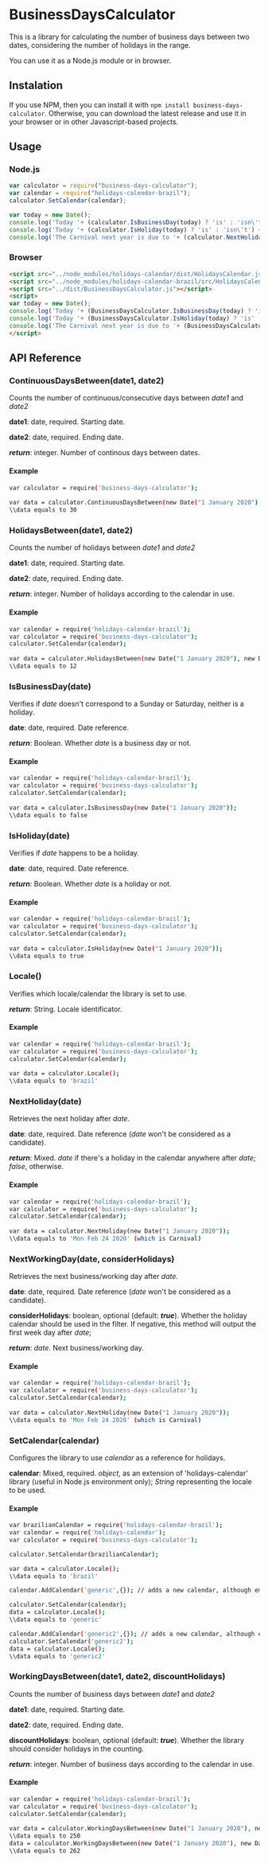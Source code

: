 # BusinessDaysCalculator
This is a library for calculating the number of business days between two dates, considering the number of holidays in the range.

You can use it as a Node.js module or in browser.

## Instalation

If you use NPM, then you can install it with ```npm install business-days-calculator```. Otherwise, you can download the latest release and use it in your browser or in other Javascript-based projects.

## Usage

### Node.js
```javascript
var calculator = require("business-days-calculator");
var calendar = require("holidays-calendar-brazil");
calculator.SetCalendar(calendar);

var today = new Date();
console.log('Today '+ (calculator.IsBusinessDay(today) ? 'is' : 'isn\'t') +' a business day');
console.log('Today '+ (calculator.IsHoliday(today) ? 'is' : 'isn\'t') +' a holiday');
console.log('The Carnival next year is due to '+ (calculator.NextHoliday(new Date("1 January "+today.getFullYear()))));

```

### Browser
```html
<script src="../node_modules/holidays-calendar/dist/HolidaysCalendar.js"></script>
<script src="../node_modules/holidays-calendar-brazil/src/HolidaysCalendar-brazil.js" charset="utf-8"></script>
<script src="../dist/BusinessDaysCalculator.js"></script>
<script>
var today = new Date();
console.log('Today '+ (BusinessDaysCalculator.IsBusinessDay(today) ? 'is' : 'isn\'t') +' a business day');
console.log('Today '+ (BusinessDaysCalculator.IsHoliday(today) ? 'is' : 'isn\'t') +' a holiday');
console.log('The Carnival next year is due to '+ (BusinessDaysCalculator.NextHoliday(new Date("1 January "+today.getFullYear()))));
</script>
```

## API Reference

### ContinuousDaysBetween(date1, date2)

Counts the number of continuous/consecutive days between *date1* and *date2*

**date1**: date, required. Starting date.

**date2**: date, required. Ending date.

***return***: integer. Number of continous days between dates.

#### Example

```bash
var calculator = require('business-days-calculator');
 
var data = calculator.ContinuousDaysBetween(new Date("1 January 2020"), new Date("31 January 2020"));
\\data equals to 30
```

### HolidaysBetween(date1, date2)

Counts the number of holidays between *date1* and *date2*

**date1**: date, required. Starting date.

**date2**: date, required. Ending date.

***return***: integer. Number of holidays according to the calendar in use.

#### Example

```bash
var calendar = require('holidays-calendar-brazil');
var calculator = require('business-days-calculator');
calculator.SetCalendar(calendar);
 
var data = calculator.HolidaysBetween(new Date("1 January 2020"), new Date("31 December 2020"));
\\data equals to 12
```

### IsBusinessDay(date)

Verifies if *date* doesn't correspond to a Sunday or Saturday, neither is a holiday.

**date**: date, required. Date reference.

***return***: Boolean. Whether *date* is a business day or not.

#### Example

```bash
var calendar = require('holidays-calendar-brazil');
var calculator = require('business-days-calculator');
calculator.SetCalendar(calendar);
 
var data = calculator.IsBusinessDay(new Date("1 January 2020"));
\\data equals to false
```

### IsHoliday(date)

Verifies if *date* happens to be a holiday.

**date**: date, required. Date reference.

***return***: Boolean. Whether *date* is a holiday or not.

#### Example
```bash
var calendar = require('holidays-calendar-brazil');
var calculator = require('business-days-calculator');
calculator.SetCalendar(calendar);
 
var data = calculator.IsHoliday(new Date("1 January 2020"));
\\data equals to true
```

### Locale()

Verifies which locale/calendar the library is set to use.

***return***: String. Locale identificator.

#### Example
```bash
var calendar = require('holidays-calendar-brazil');
var calculator = require('business-days-calculator');
calculator.SetCalendar(calendar);
 
var data = calculator.Locale();
\\data equals to 'brazil'
```

### NextHoliday(date)

Retrieves the next holiday after *date*.

**date**: date, required. Date reference (*date* won't be considered as a candidate).

***return***: Mixed. *date* if there's a holiday in the calendar anywhere after *date*; *false*, otherwise.

#### Example
```bash
var calendar = require('holidays-calendar-brazil');
var calculator = require('business-days-calculator');
calculator.SetCalendar(calendar);
 
var data = calculator.NextHoliday(new Date("1 January 2020"));
\\data equals to 'Mon Feb 24 2020' (which is Carnival)
```

### NextWorkingDay(date, considerHolidays)

Retrieves the next business/working day after *date*.

**date**: date, required. Date reference (*date* won't be considered as a candidate).

**considerHolidays**: boolean, optional (default: ***true***). Whether the holiday calendar should be used in the filter. If negative, this method will output the first week day after *date*;

***return***: *date*. Next business/working day.

#### Example
```bash
var calendar = require('holidays-calendar-brazil');
var calculator = require('business-days-calculator');
calculator.SetCalendar(calendar);
 
var data = calculator.NextHoliday(new Date("1 January 2020"));
\\data equals to 'Mon Feb 24 2020' (which is Carnival)
```

### SetCalendar(calendar)

Configures the library to use *calendar* as a reference for holidays.

**calendar**: Mixed, required. *object*, as an extension of 'holidays-calendar' library (useful in Node.js environment only); *String* representing the locale to be used.

#### Example
```bash
var brazilianCalendar = require('holidays-calendar-brazil');
var calendar = require('holidays-calendar');
var calculator = require('business-days-calculator');

calculator.SetCalendar(brazilianCalendar);

var data = calculator.Locale();
\\data equals to 'brazil'

calendar.AddCalendar('generic',{}); // adds a new calendar, although empty

calculator.SetCalendar(calendar);
data = calculator.Locale();
\\data equals to 'generic'

calendar.AddCalendar('generic2',{}); // adds a new calendar, although empty
calculator.SetCalendar('generic2');
data = calculator.Locale();
\\data equals to 'generic2'

```

### WorkingDaysBetween(date1, date2, discountHolidays)

Counts the number of business days between *date1* and *date2*

**date1**: date, required. Starting date.

**date2**: date, required. Ending date.

**discountHolidays**: boolean, optional (default: ***true***). Whether the library should consider holidays in the counting.

***return***: integer. Number of business days according to the calendar in use.

#### Example

```bash
var calendar = require('holidays-calendar-brazil');
var calculator = require('business-days-calculator');
calculator.SetCalendar(calendar);
 
var data = calculator.WorkingDaysBetween(new Date("1 January 2020"), new Date("31 December 2020"));
\\data equals to 250
data = calculator.WorkingDaysBetween(new Date("1 January 2020"), new Date("31 December 2020"), false);
\\data equals to 262
 
```